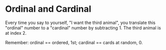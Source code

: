 # Ordinal and Cardinal

Every time you say to yourself, "I want the third animal", you translate this "ordinal" number to a "cardinal" number by subtracting 1. The third animal is at index 2.

Remember: ordinal == ordered, 1st; cardinal == cards at random, 0.
